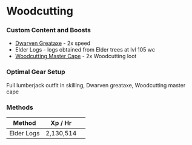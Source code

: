 # Woodcutting

### **Custom Content and Boosts**

* [Dwarven Greataxe](../custom-items/equippables.md#dwarven-tools) - 2x speed
* Elder Logs - logs obtained from Elder trees at lvl 105 wc
* [Woodcutting Master Cape](../custom-items/equippables.md#master-capes) - 2x Woodcutting loot

### Optimal Gear Setup

Full lumberjack outfit in skilling, Dwarven greataxe, Woodcutting master cape

### Methods

<table><thead><tr><th>Method</th><th>Xp / Hr</th><th data-hidden></th></tr></thead><tbody><tr><td>Elder Logs</td><td>2,130,514</td><td></td></tr></tbody></table>
